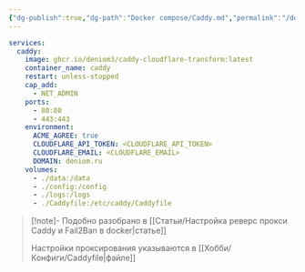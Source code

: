 ```yaml
---
{"dg-publish":true,"dg-path":"Docker compose/Caddy.md","permalink":"/docker-compose/caddy/","updated":"2024-10-06T00:57:55+03:00"}
---
```



```yml
services:
  caddy:
    image: ghcr.io/deniom3/caddy-cloudflare-transform:latest
    container_name: caddy
    restart: unless-stopped
    cap_add:
      - NET_ADMIN
    ports:
      - 80:80
      - 443:443 
    environment:
      ACME_AGREE: true
      CLOUDFLARE_API_TOKEN: <CLOUDFLARE_API_TOKEN>
      CLOUDFLARE_EMAIL: <CLOUDFLARE_EMAIL>
      DOMAIN: deniom.ru
    volumes:
      - ./data:/data
      - ./config:/config
      - ./logs:/logs
      - ./Caddyfile:/etc/caddy/Caddyfile  
```

> [!note]-
> Подобно разобрано в [[Статьи/Настройка реверс прокси Caddy и Fail2Ban в docker\|статье]]
> 
> Настройки проксирования указываются в [[Хобби/Конфиги/Caddyfile\|файле]]

